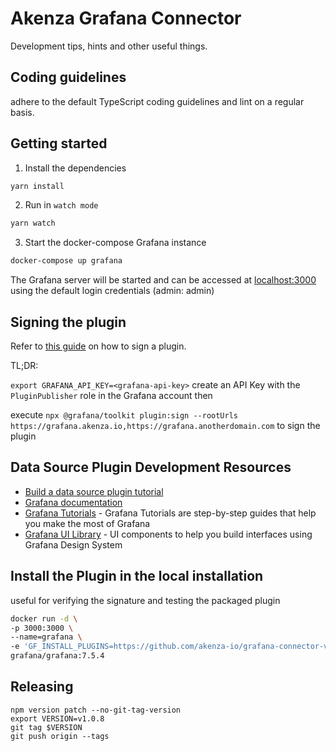 # Akenza Grafana Connector

Development tips, hints and other useful things.

## Coding guidelines

adhere to the default TypeScript coding guidelines and lint on a regular basis.

## Getting started

1. Install the dependencies

```BASH
yarn install
```

2. Run in `watch mode`

```BASH
yarn watch
```

3. Start the docker-compose Grafana instance

```BASH
docker-compose up grafana
```

The Grafana server will be started and can be accessed at [localhost:3000]() using the default login credentials (admin: admin)

## Signing the plugin

Refer to [this guide](https://grafana.com/docs/grafana/latest/developers/plugins/sign-a-plugin/) on how to sign a plugin.

TL;DR:

`export GRAFANA_API_KEY=<grafana-api-key>` create an API Key with the `PluginPublisher` role in the Grafana account then

execute `npx @grafana/toolkit plugin:sign --rootUrls https://grafana.akenza.io,https://grafana.anotherdomain.com` to sign the plugin

## Data Source Plugin Development Resources

- [Build a data source plugin tutorial](https://grafana.com/tutorials/build-a-data-source-plugin)
- [Grafana documentation](https://grafana.com/docs/)
- [Grafana Tutorials](https://grafana.com/tutorials/) - Grafana Tutorials are step-by-step guides that help you make the most of Grafana
- [Grafana UI Library](https://developers.grafana.com/ui) - UI components to help you build interfaces using Grafana Design System

## Install the Plugin in the local installation

useful for verifying the signature and testing the packaged plugin

```BASH
docker run -d \
-p 3000:3000 \
--name=grafana \
-e 'GF_INSTALL_PLUGINS=https://github.com/akenza-io/grafana-connector-v3/releases/download/v{VERSION}/akenza-datasource-{VERSION}.zip;akenza-datasource' \
grafana/grafana:7.5.4
```

## Releasing

```
npm version patch --no-git-tag-version
export VERSION=v1.0.8
git tag $VERSION
git push origin --tags
```
